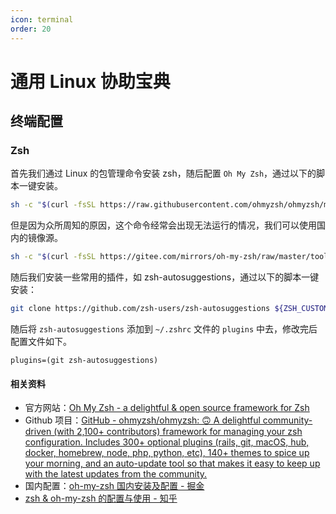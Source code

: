 ```yaml
---
icon: terminal
order: 20
---
```


# 通用 Linux 协助宝典

## 终端配置

### Zsh

首先我们通过 Linux 的包管理命令安装 zsh，随后配置 `Oh My Zsh`，通过以下的脚本一键安装。

```sh
sh -c "$(curl -fsSL https://raw.githubusercontent.com/ohmyzsh/ohmyzsh/master/tools/install.sh)"
```

但是因为众所周知的原因，这个命令经常会出现无法运行的情况，我们可以使用国内的镜像源。

```sh
sh -c "$(curl -fsSL https://gitee.com/mirrors/oh-my-zsh/raw/master/tools/install.sh)"
```

随后我们安装一些常用的插件，如 zsh-autosuggestions，通过以下的脚本一键安装：

```sh
git clone https://github.com/zsh-users/zsh-autosuggestions ${ZSH_CUSTOM:-~/.oh-my-zsh/custom}/plugins/zsh-autosuggestions
```

随后将 `zsh-autosuggestions` 添加到 `~/.zshrc` 文件的 `plugins` 中去，修改完后配置文件如下。

```
plugins=(git zsh-autosuggestions)
```

#### 相关资料

- 官方网站：[Oh My Zsh - a delightful & open source framework for Zsh](https://ohmyz.sh)
- Github 项目：[GitHub - ohmyzsh/ohmyzsh: 🙃 A delightful community-driven (with 2,100+ contributors) framework for managing your zsh configuration. Includes 300+ optional plugins (rails, git, macOS, hub, docker, homebrew, node, php, python, etc), 140+ themes to spice up your morning, and an auto-update tool so that makes it easy to keep up with the latest updates from the community.](https://github.com/ohmyzsh/ohmyzsh)
- 国内配置：[oh-my-zsh 国内安装及配置 - 掘金](https://juejin.cn/post/7023578642156355592)
- [zsh & oh-my-zsh 的配置与使用 - 知乎](https://zhuanlan.zhihu.com/p/58073103)